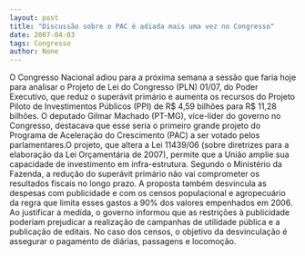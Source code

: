 ```yaml
---
layout: post
title: "Discussão sobre o PAC é adiada mais uma vez no Congresso"
date: 2007-04-03
tags: Congresso
author: None
---
```


O Congresso Nacional adiou para a próxima semana a sessão que faria hoje para analisar o Projeto de Lei do Congresso (PLN) 01/07, do Poder Executivo, que reduz o superávit primário e aumenta os recursos do Projeto Piloto de Investimentos Públicos (PPI) de R$ 4,59 bilhões para R$ 11,28 bilhões. 
O deputado Gilmar Machado (PT-MG), více-líder do governo no Congresso, destacava que esse seria o primeiro grande projeto do Programa de Aceleração do Crescimento (PAC) a ser votado pelos parlamentares.O projeto, que altera a Lei 11439/06 (sobre diretrizes para a elaboração da Lei Orçamentária de 2007), permite que a União amplie sua capacidade de investimento em infra-estrutura. 
Segundo o Ministério da Fazenda, a redução do superávit primário não vai comprometer os resultados fiscais no longo prazo. A proposta também desvincula as despesas com publicidade e com os censos populacional e agropecuário da regra que limita esses gastos a 90% dos valores empenhados em 2006. Ao justificar a medida, o governo informou que as restrições à publicidade poderiam prejudicar a realização de campanhas de utilidade pública e a publicação de editais. No caso dos censos, o objetivo da desvinculação é assegurar o pagamento de diárias, passagens e locomoção. 